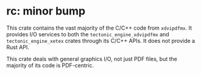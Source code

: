 # rc: minor bump

This crate contains the vast majority of the C/C++ code from `xdvipdfmx`. It
provides I/O services to both the `tectonic_engine_xdvipdfmx` and
`tectonic_engine_xetex` crates through its C/C++ APIs. It does not provide a
Rust API.

This crate deals with general graphics I/O, not just PDF files, but the majority
of its code is PDF-centric.
